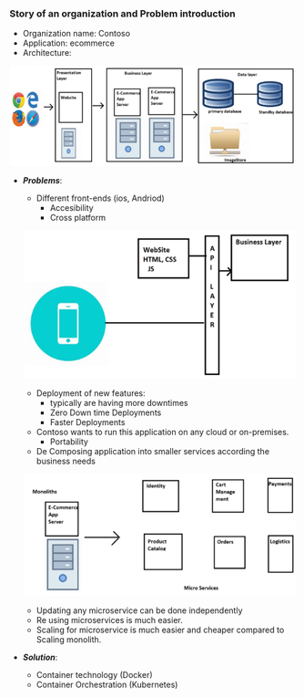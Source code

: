 ### Story of an organization and Problem introduction

* Organization name: Contoso
* Application: ecommerce
* Architecture:

![alt text](shots/1.PNG)

* _**Problems**_:
    * Different front-ends (ios, Andriod)
        * Accesibility
        * Cross platform

    ![alt text](shots/2.PNG)

    * Deployment of new features:
        * typically are having more downtimes
        * Zero Down time Deployments
        * Faster Deployments
    * Contoso wants to run this application on any cloud or on-premises.
        * Portability
    * De Composing application into smaller services according the business needs

    ![alt text](shots/3.PNG)

    * Updating any microservice can be done independently
    * Re using microservices is much easier.
    * Scaling for microservice is much easier and cheaper compared to Scaling monolith.
* _**Solution**_:
    * Container technology (Docker)
    * Container Orchestration (Kubernetes)

    
    
